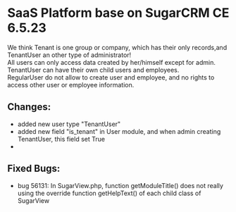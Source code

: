 SaaS Platform base on SugarCRM CE 6.5.23
===
We think Tenant is one group or company, which has their only records,and TenantUser an other type of administrator!<br>
All users can only access data created by her/himself except for admin.<br>
TenantUser can have their own child users and employees.<br>
RegularUser do not allow to create user and employee, and no rights to access other user or employee information.<br>

Changes:
---
* added new user type "TenantUser"
* added new field "is_tenant" in User module, and when admin creating TenantUser, this field set True
* 

Fixed Bugs:
---
* bug 56131: In SugarView.php, function getModuleTitle() does not really using the override function getHelpText() of each child class of SugarView

